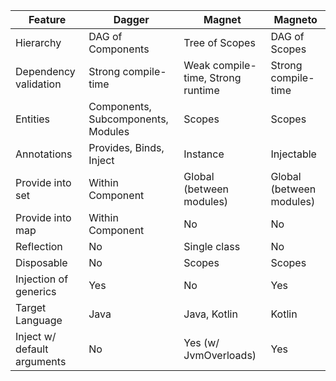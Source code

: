 
| Feature | Dagger | Magnet | Magneto |
| ----- | ------ | ------ | ------ | 
| Hierarchy | DAG of Components | Tree of Scopes | DAG of Scopes |  
| Dependency validation | Strong compile-time | Weak compile-time, Strong runtime | Strong compile-time |
| Entities | Components, Subcomponents, Modules | Scopes | Scopes |
| Annotations | Provides, Binds, Inject | Instance | Injectable |
| Provide into set | Within Component | Global (between modules) | Global (between modules) | 
| Provide into map | Within Component | No | No |
| Reflection | No | Single class | No |
| Disposable | No | Scopes | Scopes |
| Injection of generics | Yes | No | Yes |
| Target Language | Java | Java, Kotlin | Kotlin |
| Inject w/ default arguments | No | Yes (w/ JvmOverloads) | Yes |
